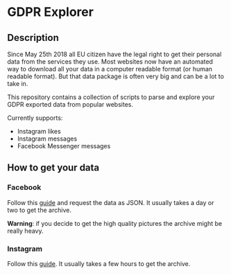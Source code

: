 # GDPR Explorer

## Description

Since May 25th 2018 all EU citizen have the legal right to get their personal data from the services they use. Most websites now have an automated way to download all your data in a computer readable format (or human readable format). But that data package is often very big and can be a lot to take in.

This repository contains a collection of scripts to parse and explore your GDPR exported data from popular websites.

Currently supports:
- Instagram likes
- Instagram messages
- Facebook Messenger messages

## How to get your data

### Facebook

Follow this [guide](https://www.facebook.com/help/1701730696756992?helpref=hc_global_nav) and request the data as JSON. It usually takes a day or two to get the archive.

**Warning**: if you decide to get the high quality pictures the archive might be really heavy.

### Instagram

Follow this [guide](https://help.instagram.com/181231772500920). It usually takes a few hours to get the archive.
